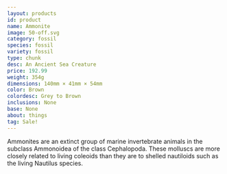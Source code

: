 ```yaml
---
layout: products
id: product
name: Ammonite
image: 50-off.svg
category: fossil
species: fossil
variety: fossil
type: chunk
desc: An Ancient Sea Creature
price: 192.99
weight: 354g
dimensions: 140mm × 41mm × 54mm
color: Brown
colordesc: Grey to Brown
inclusions: None
base: None
about: things
tag: Sale!
---
```


Ammonites are an extinct group of marine invertebrate animals in the subclass Ammonoidea of the class Cephalopoda. These molluscs are more closely related to living coleoids than they are to shelled nautiloids such as the living Nautilus species.